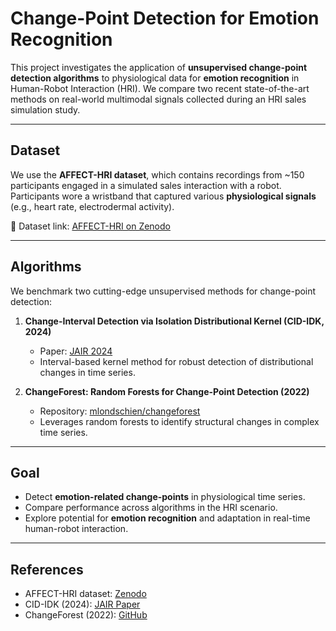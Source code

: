 # Change-Point Detection for Emotion Recognition  

This project investigates the application of **unsupervised change-point detection algorithms** to physiological data for **emotion recognition** in Human-Robot Interaction (HRI). We compare two recent state-of-the-art methods on real-world multimodal signals collected during an HRI sales simulation study.  

---

## Dataset  

We use the **AFFECT-HRI dataset**, which contains recordings from ~150 participants engaged in a simulated sales interaction with a robot. Participants wore a wristband that captured various **physiological signals** (e.g., heart rate, electrodermal activity).  

📂 Dataset link: [AFFECT-HRI on Zenodo](https://zenodo.org/records/10422259)  

---

## Algorithms  

We benchmark two cutting-edge unsupervised methods for change-point detection:  

1. **Change-Interval Detection via Isolation Distributional Kernel (CID-IDK, 2024)**  
   - Paper: [JAIR 2024](https://dl.acm.org/doi/10.1613/jair.1.15762)  
   - Interval-based kernel method for robust detection of distributional changes in time series.  

2. **ChangeForest: Random Forests for Change-Point Detection (2022)**  
   - Repository: [mlondschien/changeforest](https://github.com/mlondschien/changeforest)  
   - Leverages random forests to identify structural changes in complex time series.  

---

## Goal  

- Detect **emotion-related change-points** in physiological time series.  
- Compare performance across algorithms in the HRI scenario.  
- Explore potential for **emotion recognition** and adaptation in real-time human-robot interaction.  

---

## References  

- AFFECT-HRI dataset: [Zenodo](https://zenodo.org/records/10422259)  
- CID-IDK (2024): [JAIR Paper](https://dl.acm.org/doi/10.1613/jair.1.15762)  
- ChangeForest (2022): [GitHub](https://github.com/mlondschien/changeforest)  
